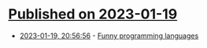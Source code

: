 # [Published on 2023-01-19](index.md)

* [2023-01-19, 20:56:56](https://news.ycombinator.com/item?id=34445495) - [Funny programming languages](https://buttondown.email/hillelwayne/archive/funny-programming-languages/)
